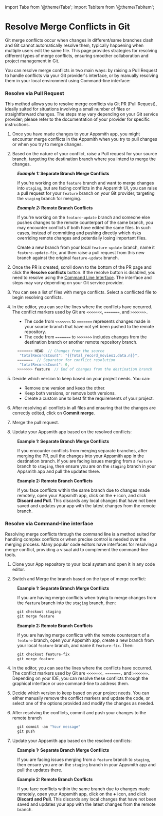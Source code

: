 import Tabs from '@theme/Tabs';
import TabItem from '@theme/TabItem';

# Resolve Merge Conflicts in Git

Git merge conflicts occur when changes in different/same branches clash and Git cannot automatically resolve them, typically happening when multiple users edit the same file. This page provides strategies for resolving different types of merge conflicts, ensuring smoother collaboration and project management in Git.

You can resolve merge conflicts in two main ways: by raising a Pull Request to handle conflicts via your Git provider's interface, or by manually resolving them in your local environment using Command-line interface:

### Resolve via Pull Request

This method allows you to resolve merge conflicts via Git PR (Pull Request), ideally suited for situations involving a small number of files or straightforward changes. The steps may vary depending on your Git service provider; please refer to the documentation of your provider for specific instructions.


1. Once you have made changes to your Appsmith app, you might encounter merge conflicts in the Appsmith when you try to pull changes or when you try to merge changes.


2. Based on the nature of your conflict, raise a Pull request for your source branch, targeting the destination branch where you intend to merge the changes.

<dd>

<dd>


***Example 1:* Separate Branch Merge Conflicts**

If you're working on the `feature` branch and want to merge changes into `staging`, but are facing conflicts in the Appsmith UI, you can raise a pull request for your `feature` branch on your Git provider, targeting the `staging` branch for merging.


   <ZoomImage src="/img/branch-issue-1.png" alt="" caption=""/>



***Example 2:* Remote Branch Conflicts**

  If you're working on the `feature-update` branch and someone else pushes changes to the remote counterpart of the same branch, you may encounter conflicts if both have edited the same files. In such cases, instead of committing and pushing directly which risks overriding remote changes and potentially losing important files.

Create a new branch from your local `feature-update` branch, name it `feature-update-fix`, and then raise a pull request from this new branch against the original `feature-update` branch.


   <ZoomImage src="/img/remote-issue1.png" alt="" caption=""/>


</dd>
</dd>


2. Once the PR is created, scroll down to the bottom of the PR page and click the **Resolve conflicts** button. If the resolve button is disabled, you need to resolve using the [Command Line Interface](#resolve-via-command-line-interface). The interface and steps may vary depending on your Git service provider.

<dd>

<ZoomImage src="/img/conflicts-git-ui.png" alt="" caption=""/>

</dd>

3. You can see a list of files with merge conflicts. Select a conflicted file to begin resolving conflicts.


4. In the editor, you can see the lines where the conflicts have occurred. The conflict markers used by Git are `<<<<<<<`, `=======`, and `>>>>>>>.` 

<dd>


- The code from `<<<<<<<` to `=======` represents changes made in your source branch that have not yet been pushed to the remote repository.
- The code from `=======` to `>>>>>>>` includes changes from the destination branch or another remote repository branch.

```js
<<<<<<< HEAD  // Changes from the source
 "totalRecordsCount": "{{Total_record_movies1.data.n}}", 
=======  // Separator for conflict resolution
 "totalRecordsCount": 0, 
>>>>>>> feature  // End of changes from the destination branch
```
</dd>

5. Decide which version to keep based on your project needs. You can:

<dd>

- Remove one version and keep the other.
- Keep both versions, or remove both versions.
- Create a custom one to best fit the requirements of your project.

</dd>


6. After resolving all conflicts in all files and ensuring that the changes are correctly edited, click on **Commit merge**. 

7. Merge the pull request.

8. Update your Appsmith app based on the resolved conflicts:

<dd>

**Example 1: Separate Branch Merge Conflicts**


If you encounter conflicts from merging separate branches, after merging the PR, pull the changes into your Appsmith app in the destination branch.  If you are facing issues merging from a `feature` branch to `staging`, then ensure you are on the `staging` branch in your Appsmith app and pull the updates there.

**Example 2: Remote Branch Conflicts**


If you face conflicts within the same branch due to changes made remotely, open your Appsmith app, click on the **+** icon, and click **Discard and Pull**. This discards any local changes that have not been saved and updates your app with the latest changes from the remote branch.








</dd>


### Resolve via Command-line interface

Resolving merge conflicts through the command line is a method suited for handling complex conflicts or when precise control is needed over the merging process. Many popular code editors have interfaces for resolving a merge conflict, providing a visual aid to complement the command-line tools.


1. Clone your App repository to your local system and open it in any code editor.

2. Switch and Merge the branch based on the type of merge conflict:


<dd>

**Example 1: Separate Branch Merge Conflicts** 

If you are having merge conflicts when trying to merge changes from the `feature` branch into the `staging` branch, then:



```js
git checkout staging
git merge feature
```


**Example 2: Remote Branch Conflicts** 

If you are having merge conflicts with the remote counterpart of a `feature` branch, open your Appsmith app, create a new branch from your local `feature` branch, and name it `feature-fix`. Then:


```js
git checkout feature-fix
git merge feature
```

</dd>

4. In the editor, you can see the lines where the conflicts have occurred. The conflict markers used by Git are `<<<<<<<,` `=======,` and `>>>>>>>.` Depending on your IDE, you can resolve these conflicts through the graphical interface or use command-line to address them.

5. Decide which version to keep based on your project needs. You can either manually remove the conflict markers and update the code, or select one of the options provided and modify the changes as needed.

<dd>

<ZoomImage src="/img/vs-code-git.png" alt="" caption=""/>

</dd>

6. After resolving the conflicts, commit and push your changes to the remote branch

<dd>

```js
git commit -am "Your message"
git push
```

</dd>


7. Update your Appsmith app based on the resolved conflicts:


<dd>

**Example 1: Separate Branch Merge Conflicts**


If you are facing issues merging from a `feature` branch to `staging`, then ensure you are on the `staging` branch in your Appsmith app and pull the updates there.

**Example 2: Remote Branch Conflicts**


If you face conflicts within the same branch due to changes made remotely, open your Appsmith app, click on the **+** icon, and click **Discard and Pull**. This discards any local changes that have not been saved and updates your app with the latest changes from the remote branch.













</dd>


